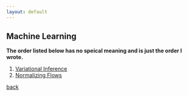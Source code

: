 ```yaml
---
layout: default
---
```


## Machine Learning

**The order listed below has no speical meaning and is just the order I wrote.**

1. [<u>Variational Inference</u>](./ML/variational_inference/variational_inference.md)
2. [<u>Normalizing Flows</u>](./ML/normalizing_flow/normalizing_flow.md)

[<u>back</u>](./index.md)
